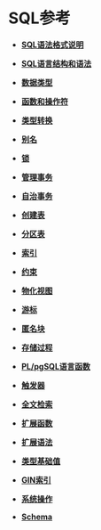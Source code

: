 # SQL参考<a name="ZH-CN_TOPIC_0289900204"></a>


-   **[SQL语法格式说明](SQL语法格式说明.md)**

-   **[SQL语言结构和语法](SQL语言结构和语法.md)**   

-   **[数据类型](数据类型.md)**


-   **[函数和操作符](函数和操作符.md)**

-   **[类型转换](类型转换.md)**

-   **[别名](别名.md)**

-   **[锁](锁.md)**

-   **[管理事务](管理事务.md)**

-   **[自治事务](自治事务.md)**

-   **[创建表](创建表.md)**

-   **[分区表](分区表.md)**

-   **[索引](索引.md)**

-   **[约束](约束.md)**

-   **[物化视图](物化视图.md)**

-   **[游标](游标.md)**

-   **[匿名块](匿名块.md)**

-   **[存储过程](存储过程.md)**

-   **[PL/pgSQL语言函数](PL-pgSQL语言函数.md)**

-   **[触发器](触发器.md)**

-   **[全文检索](全文检索.md)**

-   **[扩展函数](扩展函数.md)**

-   **[扩展语法](扩展语法.md)**

-   **[类型基础值](INSERT_RIGHT_REF_DEFAULT_VALUE.md)**

-   **[GIN索引](DataVec向量引擎.md)**

-   **[系统操作](系统操作.md)**

-   **[Schema](Schema01.md)** 



